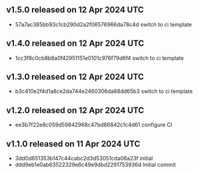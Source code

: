 ## v1.5.0 released on 12 Apr 2024 UTC
  * 57a7ac385bb93c1cb290d2a2f06576966da78c4d switch to ci template
## v1.4.0 released on 12 Apr 2024 UTC
  * 1cc3f8c0cb8b8a0f42951151e0101c976f79d6f4 switch to ci template
## v1.3.0 released on 12 Apr 2024 UTC
  * b3c410e2f4d1a8ce2da744e2460306da68dd65b3 switch to ci template
## v1.2.0 released on 12 Apr 2024 UTC
  * ee3b7f22e8c059d59842968c47bd86842c1c4d61 configure CI
## v1.1.0 released on 11 Apr 2024 UTC
  * 3dd0d651353b147c44cabc2d3d53051cda08a23f initial
  * ddd9eb1e0ab63522329e6c49e9dbd2291753936d Initial commit
